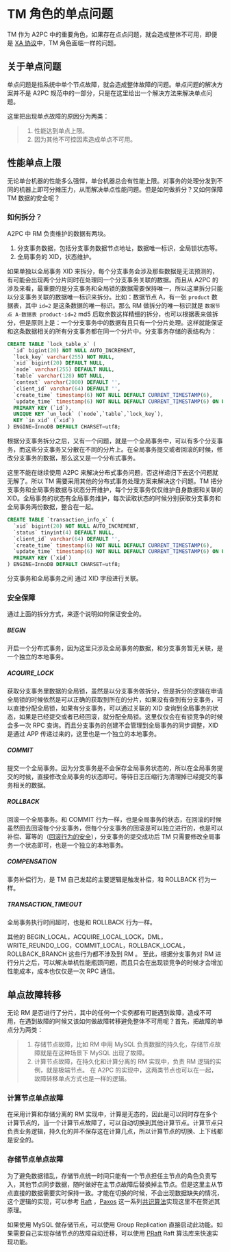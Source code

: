 # TM 角色的单点问题
TM 作为 A2PC 中的重要角色，如果存在点点问题，就会造成整体不可用，即便是 [XA 协议](https://zh.wikipedia.org/wiki/X/Open_XA)中，TM 角色面临一样的问题。

## 关于单点问题
单点问题是指系统中单个节点故障，就会造成整体故障的问题。单点问题的解决方案并不是 A2PC 规范中的一部分，只是在这里给出一个解决方法来解决单点问题。

这里把出现单点故障的原因分为两类：
> 1. 性能达到单点上限。
> 2. 因为其他不可控因素造成单点不可用。

## 性能单点上限
无论单台机器的性能多么强悍，单台机器总会有性能上限。对事务的处理分发到不同的机器上即可分摊压力，从而解决单点性能问题。但是如何做拆分？又如何保障 TM 数据的安全呢？

### 如何拆分？
A2PC 中 RM 负责维护的数据有两块。
1. 分支事务数据，包括分支事务数据节点地址，数据唯一标识，全局锁状态等。
2. 全局事务的 XID，状态维护。

如果单独以全局事务 XID 来拆分，每个分支事务会涉及那些数据是无法预测的，有可能会出现两个分片同时在处理同一个分支事务关联的数据。而且从 A2PC 的涉及来看，最重要的是分支事务和全局锁的数据需要保持唯一，所以这里拆分只能以分支事务关联的数据唯一标识来拆分。比如：数据节点 A，有一张 `product` 数据表，其中 `id=2` 是这条数据的唯一标识。那么 RM 做拆分的唯一标识就是 `数据节点 A-数据表 product-id=2` md5 后取余数这样精细的拆分，也可以根据表来做拆分，但是原则上是：一个分支事务中的数据有且只有一个分片处理。这样就能保证和这条数据相关的所有分支事务都在同一个分片中。分支事务存储的表结构为：
```sql
CREATE TABLE `lock_table_x` (
  `id` bigint(20) NOT NULL AUTO_INCREMENT,
  `lock_key` varchar(255) NOT NULL,
  `xid` bigint(20) DEFAULT NULL,
  `node` varchar(255) DEFAULT NULL,
  `table` varchar(128) NOT NULL,
  `context` varchar(2000) DEFAULT '',
  `client_id` varchar(64) DEFAULT '',
  `create_time` timestamp(6) NOT NULL DEFAULT CURRENT_TIMESTAMP(6),
  `update_time` timestamp(6) NOT NULL DEFAULT CURRENT_TIMESTAMP(6) ON UPDATE CURRENT_TIMESTAMP(6),
  PRIMARY KEY (`id`),
  UNIQUE KEY `un_lock` (`node`,`table`,`lock_key`),
  KEY `in_xid` (`xid`)
) ENGINE=InnoDB DEFAULT CHARSET=utf8;
```
根据分支事务拆分之后，又有一个问题，就是一个全局事务中，可以有多个分支事务，而这些分支事务又分散在不同的分片上。在全局事务提交或者回滚的时候，修改分支事务的数据，那么这又是一个分布式事务。

这里不能在继续使用 A2PC 来解决分布式事务问题，否这样递归下去这个问题就无解了。所以 TM 需要采用其他的分布式事务处理方案来解决这个问题。TM 把分支事务和全局事务数据与状态分开维护，每个分支事务仅仅维护自身数据和关联的 XID。全局事务的状态有全局事务维护，每次读取状态的时候分别获取分支事务和全局事务两份数据，整合在一起。
```sql
CREATE TABLE `transaction_info_x` (
  `xid` bigint(20) NOT NULL AUTO_INCREMENT,
  `status` tinyint(4) DEFAULT NULL,
  `client_id` varchar(64) DEFAULT '',
  `create_time` timestamp(6) NOT NULL DEFAULT CURRENT_TIMESTAMP(6),
  `update_time` timestamp(6) NOT NULL DEFAULT CURRENT_TIMESTAMP(6) ON UPDATE CURRENT_TIMESTAMP(6),
  PRIMARY KEY (`xid`)
) ENGINE=InnoDB DEFAULT CHARSET=utf8;
```
分支事务和全局事务之间 通过 XID 字段进行关联。

### 安全保障
通过上面的拆分方式，来逐个说明如何保证安全的。

##### BEGIN
开启一个分布式事务，因为这里只涉及全局事务的数据，和分支事务暂无关联，是一个独立的本地事务。

##### ACQUIRE_LOCK
获取分支事务里数据的全局锁，虽然是以分支事务做拆分，但是拆分的逻辑在申请全局锁的时候依然是可以正确的获取到所在的分片，如果没有查到有分支事务，可以直接分配全局锁，如果有分支事务，可以通过关联的 XID 查询到全局事务的状态，如果是已经提交或者已经回滚，就分配全局锁。这里仅仅会在有锁竞争的时候会多一次 RPC 查询。而且分支事务的创建不会管理到全局事务的同步调整，XID 是通过 APP 传递过来的，这里也是一个独立的本地事务。

##### COMMIT
提交一个全局事务。因为分支事务是不会保存全局事务状态的，所以在全局事务提交的时候，直接修改全局事务的状态即可。等待日志压缩行为清理掉已经提交的事务相关的数据。

##### ROLLBACK
回滚一个全局事务。和 COMMIT 行为一样，也是全局事务的状态，在回滚的时候虽然回去回滚每个分支事务，但每个分支事务的回滚是可以独立进行的，也是可以补偿、幂等的（[回滚行为的安全](/a2pc/introduction?id=事务回滚)），分支事务的提交成功后 TM 只需要修改全局事务一个状态即可，也是一个独立的本地事务。

##### COMPENSATION
事务补偿行为，是 TM 自己发起的主要逻辑是触发补偿，和 ROLLBACK 行为一样。

##### TRANSACTION_TIMEOUT
全局事务执行时间超时，也是和 ROLLBACK 行为一样。

其他的 BEGIN_LOCAL，ACQUIRE_LOCAL_LOCK，DML，WRITE_REUNDO_LOG，COMMIT_LOCAL，ROLLBACK_LOCAL，ROLLBACK_BRANCH 这些行为都不涉及到 RM 。
至此，根据分支事务对 RM 进行分片之后，可以解决单机性能瓶颈问题，而且只会在出现锁竞争的时候才会增加性能成本，成本也仅仅是一次 RPC 通信。

## 单点故障转移
无论 RM 是否进行了分片，其中的任何一个实例都有可能遇到故障，造成不可用，在遇到故障的时候又该如何做故障转移避免整体不可用呢？首先，把故障的单点分为两类：
> 1. 存储节点故障，比如 RM 中用 MySQL 负责数据的持久化，存储节点故障就是在这种场景下 MySQL 出现了故障。
> 2. 计算节点故障，在持久化和计算分离的 RM 实现中，负责 RM 逻辑的实例，就是极端节点。
在 A2PC 的实现中，这两类节点也可以在一起，故障转移单点方式也是一样的逻辑。

### 计算节点单点故障
在采用计算和存储分离的 RM 实现中，计算是无态的，因此是可以同时存在多个计算节点的，当一个计算节点故障了，可以自动切换到其他计算节点。计算节点只负责业务逻辑，持久化的并不保存这在计算几点，所以计算节点的切换、上下线都是安全的。

### 存储节点单点故障
为了避免数据错乱，存储节点统一时间只能有一个节点担任主节点的角色负责写入，其他节点同步数据，随时做好在主节点故障后替换掉主节点。但是这里主从节点直接的数据需要实时保持一致。才能在切换的时候，不会出现数据缺失的情况，这个逻辑的实现，可以参考 [Raft](https://raft.github.io/) ，[Paxos](https://zh.wikipedia.org/wiki/Paxos算法) 这一系列[共识算法](https://en.wikipedia.org/wiki/Consensus_(computer_science))实现这里不在赘述其原理。

如果使用 MySQL 做存储节点，可以使用 Group Replication 直接启动此功能。如果需要自己实现存储节点的故障自动迁移，可以使用 [PRaft](/praft/introduction) Raft 算法库来快速实现功能。
